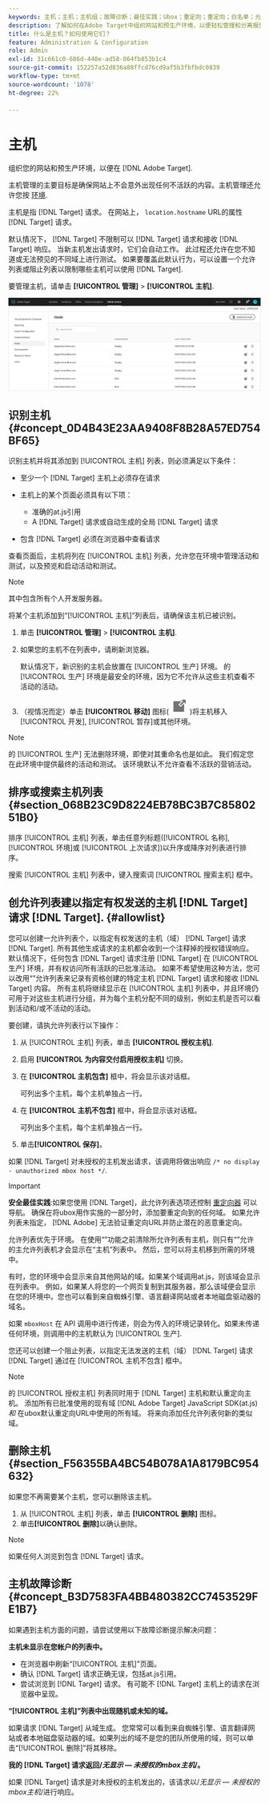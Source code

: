 ```yaml
---
keywords: 主机；主机；主机组；故障诊断；最佳实践；Ubox；重定向；重定向；白名单；允许列表；黑名单；阻止列表管理
description: 了解如何在Adobe Target中组织网站和预生产环境，以便轻松管理和分离报告。
title: 什么是主机？如何使用它们？
feature: Administration & Configuration
role: Admin
exl-id: 31c661c0-686d-440e-ad58-864fb853b1c4
source-git-commit: 152257a52d836a88ffcd76cd9af5b3fbfbdc0839
workflow-type: tm+mt
source-wordcount: '1078'
ht-degree: 22%

---
```


# 主机

组织您的网站和预生产环境，以便在 [!DNL Adobe Target].

主机管理的主要目标是确保网站上不会意外出现任何不活跃的内容。主机管理还允许您按 [环境](/help/main/administrating-target/environments.md).

主机是指 [!DNL Target] 请求。 在网站上， `location.hostname` URL的属性 [!DNL Target] 请求。

默认情况下， [!DNL Target] 不限制可以 [!DNL Target] 请求和接收 [!DNL Target] 响应。 当新主机发出请求时，它们会自动工作。 此过程还允许在您不知道或无法预见的不同域上进行测试。 如果要覆盖此默认行为，可以设置一个允许列表或阻止列表以限制哪些主机可以使用 [!DNL Target].

要管理主机，请单击 **[!UICONTROL 管理]** > **[!UICONTROL 主机]**.

![](assets/hosts_list.png)

## 识别主机 {#concept_0D4B43E23AA9408F8B28A57ED754BF65}

识别主机并将其添加到 [!UICONTROL 主机] 列表，则必须满足以下条件：

* 至少一个 [!DNL Target] 主机上必须存在请求
* 主机上的某个页面必须具有以下项：

   * 准确的at.js引用
   * A [!DNL Target] 请求或自动生成的全局 [!DNL Target] 请求

* 包含 [!DNL Target] 必须在浏览器中查看请求

查看页面后，主机将列在 [!UICONTROL 主机] 列表，允许您在环境中管理活动和测试，以及预览和启动活动和测试。

>[!NOTE]
>
>其中包含所有个人开发服务器。

将某个主机添加到“[!UICONTROL 主机]”列表后，请确保该主机已被识别。

1. 单击 **[!UICONTROL 管理]** > **[!UICONTROL 主机]**.
1. 如果您的主机不在列表中，请刷新浏览器。

   默认情况下，新识别的主机会放置在 [!UICONTROL 生产] 环境。 的 [!UICONTROL 生产] 环境是最安全的环境，因为它不允许从这些主机查看不活动的活动。

1. （视情况而定）单击 **[!UICONTROL 移动]** 图标( ![移动图标](/help/main/administrating-target/assets/icon-move.png) )将主机移入 [!UICONTROL 开发], [!UICONTROL 暂存]或其他环境。

>[!NOTE]
>
>的 [!UICONTROL 生产] 无法删除环境，即使对其重命名也是如此。 我们假定您在此环境中提供最终的活动和测试。 该环境默认不允许查看不活跃的营销活动。

## 排序或搜索主机列表 {#section_068B23C9D8224EB78BC3B7C8580251B0}

排序 [!UICONTROL 主机] 列表，单击任意列标题([!UICONTROL 名称], [!UICONTROL 环境]或 [!UICONTROL 上次请求])以升序或降序对列表进行排序。

搜索 [!UICONTROL 主机] 列表中，键入搜索词 [!UICONTROL 搜索主机] 框中。

## 创允许列表建以指定有权发送的主机 [!DNL Target] 请求 [!DNL Target]. {#allowlist}

您可以创建一允许列表个，以指定有权发送的主机（域） [!DNL Target] 请求 [!DNL Target]. 所有其他生成请求的主机都会收到一个注释掉的授权错误响应。 默认情况下，任何包含 [!DNL Target] 请求注册 [!DNL Target] 在 [!UICONTROL 生产] 环境，并有权访问所有活跃的已批准活动。 如果不希望使用这种方法，您可以改用“”允许列表来记录有资格创建的特定主机 [!DNL Target] 请求和接收 [!DNL Target] 内容。 所有主机将继续显示在 [!UICONTROL 主机] 列表中，并且环境仍可用于对这些主机进行分组，并为每个主机分配不同的级别，例如主机是否可以看到活动和/或不活动的活动。

要创建，请执允许列表行以下操作：

1. 从 [!UICONTROL 主机] 列表，单击 **[!UICONTROL 授权主机]**.
1. 启用 **[!UICONTROL 为内容交付启用授权主机]** 切换。
1. 在 **[!UICONTROL 主机包含]** 框中，将会显示该对话框。

   可列出多个主机，每个主机单独占一行。

1. 在 **[!UICONTROL 主机不包含]** 框中，将会显示该对话框。

   可列出多个主机，每个主机单独占一行。

1. 单击&#x200B;**[!UICONTROL 保存]**。

如果 [!DNL Target] 对未授权的主机发出请求，该调用将做出响应 `/* no display - unauthorized mbox host */`.

>[!IMPORTANT]
>
>**安全最佳实践**:如果您使用 [!DNL Target]，此允许列表选项还控制 [重定向器](/help/main/c-implementing-target/c-non-javascript-based-implementation/working-with-redirectors.md) 可以导航。 确保在将ubox用作实施的一部分时，添加要重定向到的任何域。 如果允许列表未指定， [!DNL Adobe] 无法验证重定向URL并防止潜在的恶意重定向。
>
>允许列表优先于环境。 在使用“”功能之前清除所允许列表有主机，则只有“”允许的主允许列表机才会显示在“主机”列表中。 然后，您可以将主机移到所需的环境中。

有时，您的环境中会显示来自其他网站的域。如果某个域调用at.js，则该域会显示在列表中。 例如，如果某人将您的一个网页复制到其服务器，那么该域便会显示在您的环境中。您也可以看到来自蜘蛛引擎、语言翻译网站或者本地磁盘驱动器的域名。

如果 `mboxHost` 在 API 调用中进行传递，则会为传入的环境记录转化。如果未传递任何环境，则调用中的主机默认为 [!UICONTROL 生产].

您还可以创建一个阻止列表，以指定无法发送的主机（域） [!DNL Target] 请求 [!DNL Target] 通过在 [!UICONTROL 主机不包含] 框中。

>[!NOTE]
>
>的 [!UICONTROL 授权主机] 列表同时用于 [!DNL Target] 主机和默认重定向主机。 添加所有已批准使用的现有域 [!DNL Adobe Target] JavaScript SDK(at.js) *和* 在ubox默认重定向URL中使用的所有域。 将来向添加任允许列表何新的类似域。

## 删除主机 {#section_F56355BA4BC54B078A1A8179BC954632}

如果您不再需要某个主机，您可以删除该主机。

1. 从 [!UICONTROL 主机] 列表，单击 **[!UICONTROL 删除]** 图标。
1. 单击&#x200B;**[!UICONTROL 删除]**&#x200B;以确认删除。

>[!NOTE]
>
>如果任何人浏览到包含 [!DNL Target] 请求。

## 主机故障诊断 {#concept_B3D7583FA4BB480382CC7453529FE1B7}

如果遇到主机方面的问题，请尝试使用以下故障诊断提示解决问题：

**主机未显示在您帐户的列表中。**

* 在浏览器中刷新“[!UICONTROL 主机]”页面。
* 确认 [!DNL Target] 请求正确无误，包括at.js引用。
* 尝试浏览到 [!DNL Target] 请求。 有可能不 [!DNL Target] 主机上的请求在浏览器中呈现。

**“[!UICONTROL 主机]”列表中出现随机或未知的域。**

如果请求 [!DNL Target] 从域生成。 您常常可以看到来自蜘蛛引擎、语言翻译网站或者本地磁盘驱动器的域。如果列出的域不是您的团队所使用的域，则可以单击“[!UICONTROL 删除]”将其移除。

**我的 [!DNL Target] 请求返回/*无显示 — 未授权的mbox主机*/。**

如果 [!DNL Target] 请求是对未授权的主机发出的，该请求以/*无显示 — 未授权的mbox主机*/进行响应。
